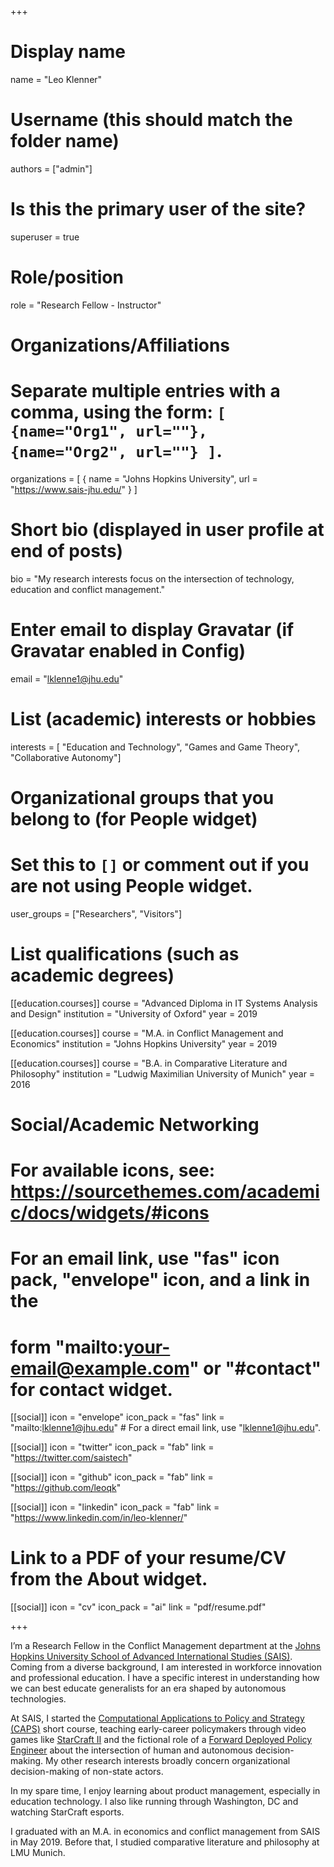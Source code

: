 +++
# Display name
name = "Leo Klenner"

# Username (this should match the folder name)
authors = ["admin"]

# Is this the primary user of the site?
superuser = true

# Role/position
role = "Research Fellow - Instructor"

# Organizations/Affiliations
#   Separate multiple entries with a comma, using the form: `[ {name="Org1", url=""}, {name="Org2", url=""} ]`.
organizations = [ { name = "Johns Hopkins University", url = "https://www.sais-jhu.edu/" } ]

# Short bio (displayed in user profile at end of posts)
bio = "My research interests focus on the intersection of technology, education and conflict management."

# Enter email to display Gravatar (if Gravatar enabled in Config)
email = "lklenne1@jhu.edu"

# List (academic) interests or hobbies
interests = [
  "Education and Technology",
  "Games and Game Theory",
  "Collaborative Autonomy"]

# Organizational groups that you belong to (for People widget)
#   Set this to `[]` or comment out if you are not using People widget.
user_groups = ["Researchers", "Visitors"]

# List qualifications (such as academic degrees)
[[education.courses]]
  course = "Advanced Diploma in IT Systems Analysis and Design"
  institution = "University of Oxford"
  year = 2019

[[education.courses]]
  course = "M.A. in Conflict Management and Economics"
  institution = "Johns Hopkins University"
  year = 2019

[[education.courses]]
  course = "B.A. in Comparative Literature and Philosophy"
  institution = "Ludwig Maximilian University of Munich"
  year = 2016

# Social/Academic Networking
# For available icons, see: https://sourcethemes.com/academic/docs/widgets/#icons
#   For an email link, use "fas" icon pack, "envelope" icon, and a link in the
#   form "mailto:your-email@example.com" or "#contact" for contact widget.

[[social]]
  icon = "envelope"
  icon_pack = "fas"
  link = "mailto:lklenne1@jhu.edu"  # For a direct email link, use "lklenne1@jhu.edu".

[[social]]
  icon = "twitter"
  icon_pack = "fab"
  link = "https://twitter.com/saistech"

[[social]]
  icon = "github"
  icon_pack = "fab"
  link = "https://github.com/leoqk"
  
 [[social]]
  icon = "linkedin"
  icon_pack = "fab"
  link = "https://www.linkedin.com/in/leo-klenner/"

# Link to a PDF of your resume/CV from the About widget.

[[social]]
icon = "cv"
icon_pack = "ai"
link = "pdf/resume.pdf"

+++

I’m a Research Fellow in the Conflict Management department at the [Johns Hopkins University School of Advanced International Studies (SAIS)](https://www.sais-jhu.edu/). Coming from a diverse background, I am interested in workforce innovation and professional education. I have a specific interest in understanding how we can best educate generalists for an era shaped by autonomous technologies. 

At SAIS, I started the [Computational Applications to Policy and Strategy (CAPS)]( https://github.com/capsseminar/Course-material) short course, teaching early-career policymakers through video games like [StarCraft II](https://github.com/SAIS-S2S-Technology/Roadmap/blob/master/CAPS/CAPS%20syllabus_10-15-18.pdf) and the fictional role of a [Forward Deployed Policy Engineer](https://github.com/capsseminar/Course-material/blob/master/Docs/CAPS-Skills-Course_Syllabus.pdf) about the intersection of human and autonomous decision-making. My other research interests broadly concern organizational decision-making of non-state actors. 

In my spare time, I enjoy learning about product management, especially in education technology. I also like running through Washington, DC and watching StarCraft esports.

I graduated with an M.A. in economics and conflict management from SAIS in May 2019. Before that, I studied comparative literature and philosophy at LMU Munich. 


